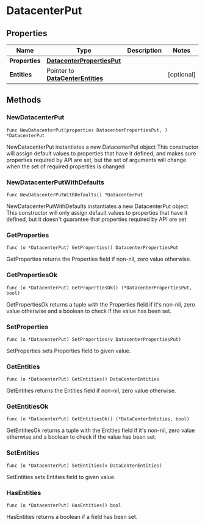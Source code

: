 # DatacenterPut

## Properties

|Name | Type | Description | Notes|
|------------ | ------------- | ------------- | -------------|
|**Properties** | [**DatacenterPropertiesPut**](DatacenterPropertiesPut.md) |  | |
|**Entities** | Pointer to [**DataCenterEntities**](DataCenterEntities.md) |  | [optional] |

## Methods

### NewDatacenterPut

`func NewDatacenterPut(properties DatacenterPropertiesPut, ) *DatacenterPut`

NewDatacenterPut instantiates a new DatacenterPut object
This constructor will assign default values to properties that have it defined,
and makes sure properties required by API are set, but the set of arguments
will change when the set of required properties is changed

### NewDatacenterPutWithDefaults

`func NewDatacenterPutWithDefaults() *DatacenterPut`

NewDatacenterPutWithDefaults instantiates a new DatacenterPut object
This constructor will only assign default values to properties that have it defined,
but it doesn't guarantee that properties required by API are set

### GetProperties

`func (o *DatacenterPut) GetProperties() DatacenterPropertiesPut`

GetProperties returns the Properties field if non-nil, zero value otherwise.

### GetPropertiesOk

`func (o *DatacenterPut) GetPropertiesOk() (*DatacenterPropertiesPut, bool)`

GetPropertiesOk returns a tuple with the Properties field if it's non-nil, zero value otherwise
and a boolean to check if the value has been set.

### SetProperties

`func (o *DatacenterPut) SetProperties(v DatacenterPropertiesPut)`

SetProperties sets Properties field to given value.


### GetEntities

`func (o *DatacenterPut) GetEntities() DataCenterEntities`

GetEntities returns the Entities field if non-nil, zero value otherwise.

### GetEntitiesOk

`func (o *DatacenterPut) GetEntitiesOk() (*DataCenterEntities, bool)`

GetEntitiesOk returns a tuple with the Entities field if it's non-nil, zero value otherwise
and a boolean to check if the value has been set.

### SetEntities

`func (o *DatacenterPut) SetEntities(v DataCenterEntities)`

SetEntities sets Entities field to given value.

### HasEntities

`func (o *DatacenterPut) HasEntities() bool`

HasEntities returns a boolean if a field has been set.



